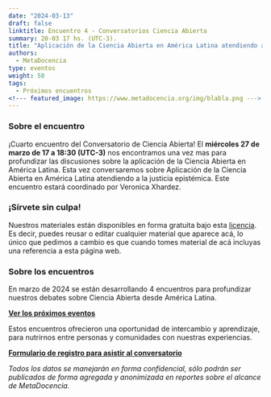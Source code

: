 ```yaml
---
date: "2024-03-13"
draft: false
linktitle: Encuentro 4 - Conversatorios Ciencia Abierta
summary: 20-03 17 hs. (UTC-3). 
title: "Aplicación de la Ciencia Abierta en América Latina atendiendo a la justicia epistémica"
authors:
  - MetaDocencia
type: eventos
weight: 50
tags:
  - Próximos encuentros
<!--- featured_image: https://www.metadocencia.org/img/blabla.png --->
---
```


<!--- ![Grupo de Estudio Pre NASA TOPS, encuentro 1. Módulo 1: El “Ethos” de la Ciencia Abierta. Miércoles 24/01 a las 17 hs. (UTC-3). Coordina Melissa Black](https://www.metadocencia.org/img/blabla.jpg) --->

### Sobre el encuentro

¡Cuarto encuentro del Conversatorio de Ciencia Abierta! El **miércoles 27 de marzo de 17 a 18:30 (UTC-3)** nos encontramos una vez mas para profundizar las discusiones sobre la aplicación de la Ciencia Abierta en América Latina. Esta vez conversaremos sobre Aplicación de la Ciencia Abierta en América Latina atendiendo a la justicia epistémica. Este encuentro estará coordinado por Veronica Xhardez.

<!--- ### Lecturas sugeridas

Recomendamos algunos textos que sirven de apoyo a la propuesta del encuentro:

 - [Biblioguía de CEPAL sobre Gestión de Datos de Investigación](https://biblioguias.cepal.org/gestion-de-datos-de-investigacion)
- [Artículo de Paola Ricaurte “Epistemologias de dados, colonialidades do poder e resistencia”](https://periodicos.pucminas.br/index.php/dispositiva/article/download/32017/21658)
- [nota en La Vanguardia “El extractivismo de datos es el nuevo colonialismo”. de Ulises A. Mejías](https://www.lavanguardia.com/internacional/vanguardia-dossier/revista/20240229/9509092/extractivismo-datos-nuevo-colonialismo.html#:~:text=Es%20un%20fen%C3%B3meno%20que%20llamamos,sin%20cesar%20datos%20de%20ellas.) --->

<!--- ### Materiales del evento

- [Presentación](https://docs.google.com/presentation/d/1fgZaD7aUL41CxemqH_KAG2m9alCM2TLGmRiD8zjkIZ4/edit#slide=id.g1f3a0007783_0_0)

- [Video del encuentro](https://youtu.be/SotP_QwBDj8)--->


### ¡Sírvete sin culpa!

Nuestros materiales están disponibles en forma gratuita bajo esta [licencia](https://creativecommons.org/licenses/by/4.0/deed.es). Es decir, puedes reusar o editar cualquier material que aparece acá, lo único que pedimos a cambio es que cuando tomes material de acá incluyas una referencia a esta página web.

### Sobre los encuentros

En marzo de 2024 se están desarrollando 4 encuentros para profundizar nuestros debates sobre Ciencia Abierta desde América Latina. 

**[Ver los próximos eventos](https://www.metadocencia.org/eventos)**

Estos encuentros ofrecieron una oportunidad de intercambio y aprendizaje, para nutrirnos entre personas y comunidades con nuestras experiencias.

**[Formulario de registro para asistir al conversatorio](https://docs.google.com/forms/d/e/1FAIpQLSe2_d08ZLEComUlsUwzHKPhiGcEuN2u1oq1gdvRcAXLfWz8ww/viewform)**

*Todos los datos se manejarán en forma confidencial, sólo podrán ser publicados de forma agregada y anonimizada en reportes sobre el alcance de MetaDocencia.*
